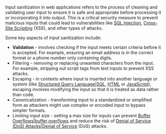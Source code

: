 Input sanitization in web applications refers to the process of cleaning and validating user input to ensure it is safe and appropriate before processing it or incorporating it into output. This is a critical security measure to prevent malicious inputs that could lead to vulnerabilities like [SQL Injection](), [Cross-Site Scripting]() (XSS), and other types of attacks.

Some key aspects of input sanitization include:

- **Validation** - involves checking if the input meets certain criteria before it is accepted. For example, ensuring an email address is in the correct format or a phone number only containing digits.
- Filtering - removing or replacing unwanted characters from the input. For example, stripping out script tags from text inputs to prevent XSS attacks.
- Escaping - in contexts where input is inserted into another language or system (like [Structured Query Language|SQL](), [HTML]() or [JavaScript]()), escaping involves modifying the input so that it is treated as data rather than code.
- Canonicalization - transforming input to a standardized or simplified form as attackers might use complex or encoded input to bypass simpler formats.
- Limiting input size - setting a max size for inputs can prevent [Buffer Overflows|buffer overflows]() and reduce the risk of [Denial of Service (DoS) Attacks|Denial of Service]() (DoS) attacks.
